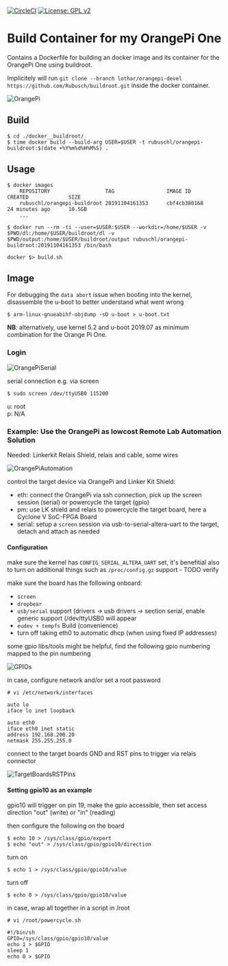 [![CircleCI](https://circleci.com/gh/Rubusch/docker__orangepi-one.svg?style=shield)](https://circleci.com/gh/Rubusch/docker__orangepi-one)
[![License: GPL v2](https://img.shields.io/badge/License-GPL%20v2-blue.svg)](https://www.gnu.org/licenses/old-licenses/gpl-2.0.en.html)


# Build Container for my OrangePi One

Contains a Dockerfile for building an docker image and its container for the OrangePi One using buildroot.  

Implicitely will run ```git clone --branch lothar/orangepi-devel https://github.com/Rubusch/buildroot.git``` inside the docker container.  

![OrangePi](pics/OrangePiOne.jpg)


## Build


```
$ cd ./docker__buildroot/
$ time docker build --build-arg USER=$USER -t rubuschl/orangepi-buildroot:$(date +%Y%m%d%H%M%S) .
```


## Usage

```
$ docker images
    REPOSITORY                  TAG                 IMAGE ID            CREATED             SIZE
    rubuschl/orangepi-buildroot 20191104161353      cbf4cb380168        24 minutes ago      10.5GB
    ...

$ docker run --rm -ti --user=$USER:$USER --workdir=/home/$USER -v $PWD/dl:/home/$USER/buildroot/dl -v $PWD/output:/home/$USER/buildroot/output rubuschl/orangepi-buildroot:20191104161353 /bin/bash

docker $> build.sh
```


## Image

For debugging the ``data abort`` issue when booting into the kernel, disassemble the u-boot to better understand what went wrong  

```
$ arm-linux-gnueabihf-objdump -sD u-boot > u-boot.txt
```

**NB**: alternatively, use kernel 5.2 and u-boot 2019.07 as minimum combination for the Orange Pi One.  

### Login

![OrangePiSerial](pics/OrangePiOne-serial-connection.jpg)

serial connection e.g. via screen  

```
$ sudo screen /dev/ttyUSB0 115200
```

u: root  
p: N/A  


### Example: Use the OrangePi as lowcost Remote Lab Automation Solution

Needed: Linkerkit Relais Shield, relais and cable, some wires  

![OrangePiAutomation](pics/OrangePiOne-automation-setup.jpg)

control the target device via OrangePi and Linker Kit Shield:  
 *  eth: connect the OrangePi via ssh connection, pick up the screen session (serial) or powercycle the target (gpio)
 *  pm: use LK shield and relais to powercycle the target board, here a Cyclone V SoC-FPGA Board
 *  serial: setup a ``screen`` session via usb-to-serial-altera-uart to the target, detach and attach as needed


#### Configuration

make sure the kernel has ``CONFIG_SERIAL_ALTERA_UART`` set, it's benefitial also to turn on additional things such as ``/proc/config.gz`` support - TODO verify   

make sure the board has the following onboard:  
 *  ``screen``
 *  ``dropbear``
 *  ``usb/serial`` support (drivers -> usb drivers -> section serial, enable generic support (/dev/ttyUSB0 will appear
 *  ``eudev + tempfs`` Build (convenience)
 * turn off taking eth0 to automatic dhcp (when using fixed IP addresses)

some gpio libs/tools might be helpful, find the following gpio numbering mapped to the pin numbering  

![GPIOs](pics/rpi-gpio-pinout.png)

in case, configure network and/or set a root password   

```
# vi /etc/network/interfaces

auto lo
iface lo inet loopback

auto eth0
iface eth0 inet static
address 192.168.200.20
netmask 255.255.255.0
```

connect to the target boards GND and RST pins to trigger via relais connector  

![TargetBoardsRSTPins](pics/OrangePiOne-automation-reset-pins.jpg)


#### Setting gpio10 as an example

gpio10 will trigger on pin 19, make the gpio accessible, then set access direction "out" (write) or "in" (reading)  

then configure the following on the board  

```
$ echo 10 > /sys/class/gpio/export
$ echo "out" > /sys/class/gpio/gpio10/direction
```

turn on  

```
$ echo 1 > /sys/class/gpio/gpio10/value
```

turn off  

```
$ echo 0 > /sys/class/gpio/gpio10/value
```

in case, wrap all together in a script in /root  

```
# vi /root/powercycle.sh

#!/bin/sh
GPIO=/sys/class/gpio/gpio10/value
echo 1 > $GPIO
sleep 1
echo 0 > $GPIO
```
